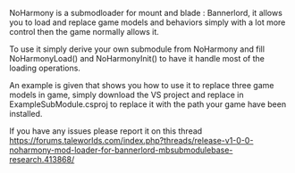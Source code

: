 NoHarmony is a submodloader for mount and blade : Bannerlord, it allows you to load and replace game models and behaviors simply with a lot more control then the game normally allows it.

To use it simply derive your own submodule from NoHarmony and fill NoHarmonyLoad() and NoHarmonyInit() to have it handle most of the loading operations.

An example is given that shows you how to use it to replace three game models in game, simply download the VS project and replace <gamedir> in ExampleSubModule.csproj to replace it with the path your game have been installed.
  
  If you have any issues please report it on this thread https://forums.taleworlds.com/index.php?threads/release-v1-0-0-noharmony-mod-loader-for-bannerlord-mbsubmodulebase-research.413868/
